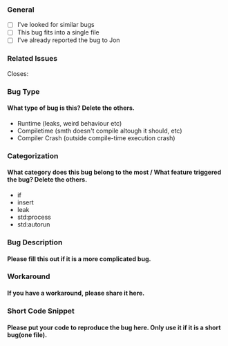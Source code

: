### General

- [ ] I've looked for similar bugs
- [ ] This bug fits into a single file
- [ ] I've already reported the bug to Jon

### Related Issues
Closes: 

### Bug Type
#### What type of bug is this? Delete the others.
- Runtime (leaks, weird behaviour etc)
- Compiletime (smth doesn't compile altough it should, etc)
- Compiler Crash (outside compile-time execution crash)

### Categorization
#### What category does this bug belong to the most / What feature triggered the bug? Delete the others.
- if
- insert
- leak
- std:process
- std:autorun

### Bug Description
#### Please fill this out if it is a more complicated bug.



### Workaround
#### If you have a workaround, please share it here.



### Short Code Snippet
#### Please put your code to reproduce the bug here. Only use it if it is a short bug(one file).

```c

```
